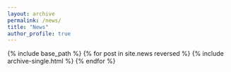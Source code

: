 ```yaml
---
layout: archive
permalink: /news/
title: "News"
author_profile: true
---
```


{% include base_path %}
{% for post in site.news reversed %}
  {% include archive-single.html %}
{% endfor %}
